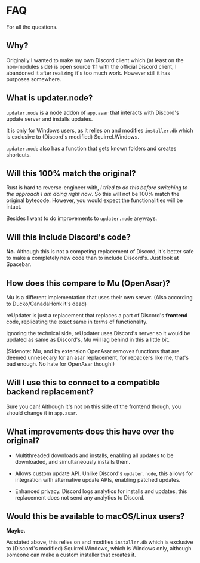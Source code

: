 # FAQ

For all the questions.

## Why?

Originally I wanted to make my own Discord client which (at least on the non-modules side) is open source 1:1 with the official Discord client, I abandoned it after realizing it's too much work. However still it has purposes somewhere.

## What is updater.node?

`updater.node` is a node addon of `app.asar` that interacts with Discord's update server and installs updates. 

It is only for Windows users, as it relies on and modifies `installer.db` which is exclusive to (Discord's modified) Squirrel.Windows.

`updater.node` also has a function that gets known folders and creates shortcuts.

## Will this 100% match the original?

Rust is hard to reverse-engineer with, *I tried to do this before switching to the approach I am doing right now*. So this will not be 100% match the original bytecode. However, you would expect the functionalities will be intact.

Besides I want to do improvements to `updater.node` anyways.

## Will this include Discord's code?

**No.** Although this is not a competing replacement of Discord, it's better safe to make a completely new code than to include Discord's. Just look at Spacebar.

## How does this compare to Mu (OpenAsar)?

Mu is a different implementation that uses their own server. (Also according to Ducko/CanadaHonk it's dead)

reUpdater is just a replacement that replaces a part of Discord's **frontend** code, replicating the exact same in terms of functionality.

Ignoring the technical side, reUpdater uses Discord's server so it would be updated as same as Discord's, Mu will lag behind in this a little bit.

(Sidenote: Mu, and by extension OpenAsar removes functions that are deemed unnesecary for an asar replacement, for repackers like me, that's bad enough. No hate for OpenAsar though!)

## Will I use this to connect to a compatible backend replacement?

Sure you can! Although it's not on this side of the frontend though, you should change it in `app.asar`.

## What improvements does this have over the original?

- Multithreaded downloads and installs, enabling all updates to be downloaded, and simultaneously installs them.

- Allows custom update API. Unlike Discord's `updater.node`, this allows for integration with alternative update APIs, enabling patched updates.

- Enhanced privacy. Discord logs analytics for installs and updates, this replacement does not send any analytics to Discord.

## Would this be available to macOS/Linux users?

**Maybe.**

As stated above, this relies on and modifies `installer.db` which is exclusive to (Discord's modified) Squirrel.Windows, which is Windows only, although someone can make a custom installer that creates it.
